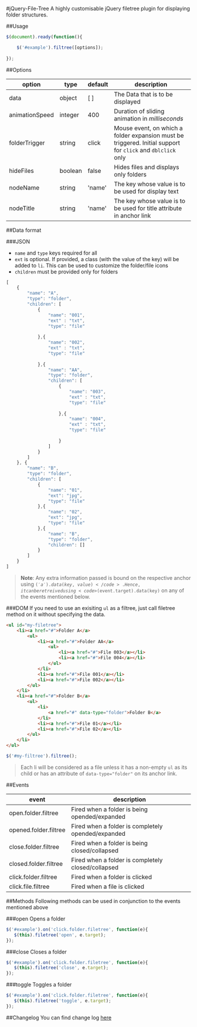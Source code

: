 #jQuery-File-Tree
A highly customisable jQuery filetree plugin for displaying folder structures.

##Usage
```js
$(document).ready(function(){

    $('#example').filtree([options]);
    
});
```
##Options
<table>
    <thead>
        <tr>
            <th>option</th>
            <th>type</th>
            <th>default</th>
            <th>description</th>
        </tr>
    </thead>
    <tbody>
        <tr>
            <td>data</td>
            <td>object</td>
            <td>[ ]</td>
            <td>The Data that is to be displayed</td>
        </tr>
        <tr>
            <td>animationSpeed</td>
            <td>integer</td>
            <td>400</td>
            <td>Duration of sliding animation in <em>milliseconds</em></td>
        </tr>
        <tr>
            <td>folderTrigger</td>
            <td>string</td>
            <td>click</td>
            <td>Mouse event, on which a folder expansion must be triggered. Initial support for <code>click</code> and <code>dblclick</code> only</td>
        </tr>
        <tr>
            <td>hideFiles</td>
            <td>boolean</td>
            <td>false</td>
            <td>Hides files and displays only folders</td>
        </tr>
        <tr>
            <td>nodeName</td>
            <td>string</td>
            <td>'name'</td>
            <td>The key whose value is to be used for display text</td>
        </tr>
        <tr>
            <td>nodeTitle</td>
            <td>string</td>
            <td>'name'</td>
            <td>The key whose value is to be used for title attribute in anchor link</td>
        </tr>
    </tbody>
</table>

##Data format

###JSON
- <code>name</code> and <code>type</code> keys required for all
- <code>ext</code> is optional. If provided, a class (with the value of the key) will be added to <code>li</code>. This can be used to customize the folder/file icons
- <code>children</code> must be provided only for folders
```js
[
    {
        "name": "A",
        "type": "folder",
        "children": [
            {
                "name": "001",
                "ext" : "txt",
                "type": "file"
                
            },{
                "name": "002",
                "ext" : "txt",
                "type": "file"
                
            },{
                "name": "AA",
                "type": "folder",
                "children": [
                    {
                        "name": "003",
                        "ext" : "txt",
                        "type": "file"
                        
                    },{
                        "name": "004",
                        "ext" : "txt",
                        "type": "file"
                        
                    }
                ]
            }
        ]
    }, {
        "name": "B",
        "type": "folder",
        "children": [
            {
                "name": "01",
                "ext": "jpg",
                "type": "file"
            },{
                "name": "02",
                "ext": "jpg",
                "type": "file"
            },{
                "name": "B",
                "type": "folder",
                "children": []
            }
        ]    
    }
]
```
> **Note**: Any extra information passed is bound on the respective anchor using <code>$('a').data(key,value)</code>. Hence, it can be retreived using <code>$(event.target).data(key)</code> on any of the events mentioned below.

###DOM
If you need to use an exisiting <code>ul</code> as a filtree, just call filetree method on it without specifying the data.
```html
<ul id="my-filetree">
    <li><a href="#">Folder A</a>
        <ul>
            <li><a href="#">Folder AA</a>
                <ul>
                    <li><a href="#">File 003</a></li>
                    <li><a href="#">File 004</a></li>
                </ul>
            </li>
            <li><a href="#">File 001</a></li>
            <li><a href="#">File 002</a></li>
        </ul>
    </li>
    <li><a href="#">Folder B</a>
        <ul>
            <li>
                <a href="#" data-type="folder">Folder B</a>
            </li>
            <li><a href="#">File 01</a></li>
            <li><a href="#">File 02</a></li>
        </ul>
    </li>
</ul>
```

```js
$('#my-filtree').filtree();
```

> Each li will be considered as a file unless it has a non-empty <code>ul</code> as its child or has an attribute of <code>data-type="folder"</code> on its anchor link.

##Events
<table>
    <thead>
        <tr>
            <th>event</th>
            <th>description</th>
        </tr>
    </thead>
    <tbody>
        <tr>
            <td>open.folder.filtree</td>
            <td>Fired when a folder is being opended/expanded</td>
        </tr>
        <tr>
            <td>opened.folder.filtree</td>
            <td>Fired when a folder is completely opended/expanded</td>
        </tr>
        <tr>
            <td>close.folder.filtree</td>
            <td>Fired when a folder is being closed/collapsed</td>
        </tr>
        <tr>
            <td>closed.folder.filtree</td>
            <td>Fired when a folder is completely closed/collapsed</td>
        </tr>
        <tr>
            <td>click.folder.filtree</td>
            <td>Fired when a folder is clicked</td>
        </tr>
        <tr>
            <td>click.file.filtree</td>
            <td>Fired when a file is clicked</td>
        </tr>
    </tbody>
</table>

##Methods
Following methods can be used in conjunction to the events mentioned above

###open
Opens a folder
```js
$('#example').on('click.folder.filetree', function(e){
   $(this).filetree('open', e.target); 
});
```

###close
Closes a folder
```js
$('#example').on('click.folder.filetree', function(e){
   $(this).filetree('close', e.target); 
});
```

###toggle
Toggles a folder
```js
$('#example').on('click.folder.filetree', function(e){
   $(this).filetree('toggle', e.target); 
});
```

##Changelog
You can find change log [here](blob/master/CHANGELOG.md)